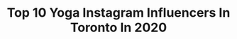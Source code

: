---
title: Top 10 Yoga Instagram Influencers In Toronto In 2020
description: >-
  Find top yoga Instagram influencers in Toronto in 2020. Most popular hashtags: #toronto #yoga #torontolife #travel.
platform: Instagram
profiles:
  - username: "mdoutofoffice"
    fullname: >-
      Mani/Darsh 👫Travel & Lifestyle
    location: "Canada"
    followers: 32159
    engagement: 242
    commentsToLikes: 0.084864
    id: ck6tq1u7koxs40j71w5tx16nv
    verified: false
    hashtags: "#girlswhotravel, #the6ix, #travel, #kempinski"
  - username: "lori_dawnolyn"
    fullname: >-
      Lori Dawnolyn
    location: "Canada"
    followers: 7048
    engagement: 1257
    commentsToLikes: 0.216011
    id: ck14kjbrnpscf0i195amwqp8c
    verified: false
    hashtags: "#wearableart, #2009vs2019, #knixcampaign, #knix"
  - username: "terianncarty"
    fullname: >-
      Teri-Ann Carty
    location: "Canada"
    followers: 10998
    engagement: 581
    commentsToLikes: 0.248598
    id: ck5zzcswubhtr0i14rz5mp0un
    verified: false
    hashtags: "#organic, #dinnerideas, #veganbreakfast, #recipedevelopment"
  - username: "wanderfulsoul"
    fullname: >-
      Vitina Blumenthal
    location: "Canada"
    followers: 31911
    engagement: 154
    commentsToLikes: 0.114338
    id: ck0vwjhhyu3zv0i19y42capbp
    verified: false
    hashtags: "#sleepwell, #sandman, #comfybed, #internationalwomensday"
  - username: "nanavalajam"
    fullname: >-
      نازنین‌نانا والاجم
    location: "Canada"
    followers: 2240
    engagement: 1178
    commentsToLikes: 0.081766
    id: ck8t1z39yxmep0j782jstmyxj
    verified: false
    hashtags: "#director, #wisdom, #buddha, #quarantine"
  - username: "bchanwarrior"
    fullname: >-
      Brian
    location: "Canada"
    followers: 25854
    engagement: 373
    commentsToLikes: 0.016867
    id: ck8szhhabogpz0j78zqultghj
    verified: false
    hashtags: "#crowpose, #yogaeverydamnday, #yoga, #broga"
  - username: "thenerdystripper"
    fullname: >-
      Twiggy Tallant
    location: "Canada"
    followers: 59684
    engagement: 546
    commentsToLikes: 0.026499
    id: ck6uekg39rg9p0j71odzb5rnh
    verified: false
    hashtags: "#goodlight, #daysdontmatter, #cleaveforthecause, #torontolife"
  - username: "samanthayounger_"
    fullname: >-
      Samantha Younger
    location: "Canada"
    followers: 4749
    engagement: 2192
    commentsToLikes: 0.102998
    id: ck14ib7eyejlt0i19s8o9w0uv
    verified: false
    hashtags: "#workouttights, #sleepyhead, #canadagiveaway, #babyclothes"
  - username: "nataliepastore"
    fullname: >-
      Ɲatalie♡
    location: "Canada"
    followers: 8160
    engagement: 780
    commentsToLikes: 0.026366
    id: ck8tdskb54m630j78rulbue5h
    verified: false
    hashtags: "#brightside, #treepose, #stayhome"
  - username: "allyandnicholas"
    fullname: >-
      Wedding Photographers
    location: "Canada"
    followers: 16058
    engagement: 284
    commentsToLikes: 0.043397
    id: ck0w5wx5k5u180i19i07d0sfh
    verified: false
    hashtags: "#giliislands, #yogalife, #niagaraweddingphotographer, #toronto"
---
